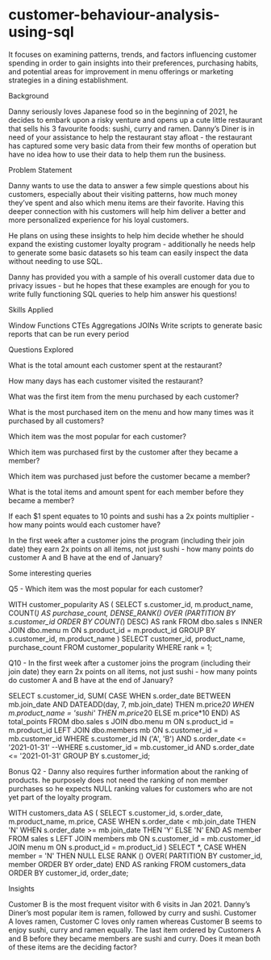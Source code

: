 # customer-behaviour-analysis-using-sql


It focuses on examining patterns, trends, and factors influencing customer spending in order to gain insights into their preferences, purchasing habits, and potential areas for improvement in menu offerings or marketing strategies in a dining establishment.

Background


Danny seriously loves Japanese food so in the beginning of 2021, he decides to embark upon a risky venture and opens up a cute little restaurant that sells his 3 favourite foods: sushi, curry and ramen. Danny’s Diner is in need of your assistance to help the restaurant stay afloat - the restaurant has captured some very basic data from their few months of operation but have no idea how to use their data to help them run the business.

Problem Statement


Danny wants to use the data to answer a few simple questions about his customers, especially about their visiting patterns, how much money they’ve spent and also which menu items are their favorite. Having this deeper connection with his customers will help him deliver a better and more personalized experience for his loyal customers.

He plans on using these insights to help him decide whether he should expand the existing customer loyalty program - additionally he needs help to generate some basic datasets so his team can easily inspect the data without needing to use SQL.

Danny has provided you with a sample of his overall customer data due to privacy issues - but he hopes that these examples are enough for you to write fully functioning SQL queries to help him answer his questions!

Skills Applied


Window Functions
CTEs
Aggregations
JOINs
Write scripts to generate basic reports that can be run every period


Questions Explored

What is the total amount each customer spent at the restaurant?


How many days has each customer visited the restaurant?


What was the first item from the menu purchased by each customer?

What is the most purchased item on the menu and how many times was it purchased by all customers?

Which item was the most popular for each customer?


Which item was purchased first by the customer after they became a member?


Which item was purchased just before the customer became a member?


What is the total items and amount spent for each member before they became a member?


If each $1 spent equates to 10 points and sushi has a 2x points multiplier - how many points would each customer have?


In the first week after a customer joins the program (including their join date) they earn 2x points on all items, not just sushi - how many points do customer A and B have at the end of January?


Some interesting queries


Q5 - Which item was the most popular for each customer?

WITH customer_popularity AS (
    SELECT s.customer_id, m.product_name, COUNT(*) AS purchase_count,
        DENSE_RANK() OVER (PARTITION BY s.customer_id ORDER BY COUNT(*) DESC) AS rank
    FROM dbo.sales s
    INNER JOIN dbo.menu m ON s.product_id = m.product_id
    GROUP BY s.customer_id, m.product_name
)
SELECT customer_id, product_name, purchase_count
FROM customer_popularity
WHERE rank = 1;


Q10 - In the first week after a customer joins the program (including their join date) they earn 2x points on all items, not just sushi - how many points do customer A and B have at the end of January?

SELECT s.customer_id, SUM(
    CASE 
        WHEN s.order_date BETWEEN mb.join_date AND DATEADD(day, 7, mb.join_date) THEN m.price*20
        WHEN m.product_name = 'sushi' THEN m.price*20 
        ELSE m.price*10 
    END) AS total_points
FROM dbo.sales s
JOIN dbo.menu m ON s.product_id = m.product_id
LEFT JOIN dbo.members mb ON s.customer_id = mb.customer_id
WHERE s.customer_id IN ('A', 'B') AND s.order_date <= '2021-01-31'
--WHERE s.customer_id = mb.customer_id AND s.order_date <= '2021-01-31'
GROUP BY s.customer_id;


Bonus Q2 - Danny also requires further information about the ranking of products. he purposely does not need the ranking of non member purchases so he expects NULL ranking values for customers who are not yet part of the loyalty program.

WITH customers_data AS (
  SELECT 
    s.customer_id, s.order_date,  m.product_name, m.price,
    CASE
      WHEN s.order_date < mb.join_date THEN 'N'
      WHEN s.order_date >= mb.join_date THEN 'Y'
      ELSE 'N' END AS member
  FROM sales s
  LEFT JOIN members mb
    ON s.customer_id = mb.customer_id
  JOIN menu m
    ON s.product_id = m.product_id
)
SELECT 
  *, 
  CASE
    WHEN member = 'N' THEN NULL
    ELSE RANK () OVER(
      PARTITION BY customer_id, member
      ORDER BY order_date) END AS ranking
FROM customers_data
ORDER BY customer_id, order_date;


Insights


Customer B is the most frequent visitor with 6 visits in Jan 2021.
Danny’s Diner’s most popular item is ramen, followed by curry and sushi.
Customer A loves ramen, Customer C loves only ramen whereas Customer B seems to enjoy sushi, curry and ramen equally.
The last item ordered by Customers A and B before they became members are sushi and curry. Does it mean both of these items are the deciding factor?
